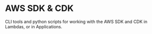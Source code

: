 # AWS SDK & CDK
CLI tools and python scripts for working with the AWS SDK and CDK in Lambdas, or in Applications.
